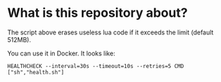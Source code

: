 # What is this repository about?
The script above erases useless lua code if it exceeds the limit (default 512MB). 

You can use it in Docker. It looks like:
```
HEALTHCHECK --interval=30s --timeout=10s --retries=5 CMD ["sh","health.sh"]
```
